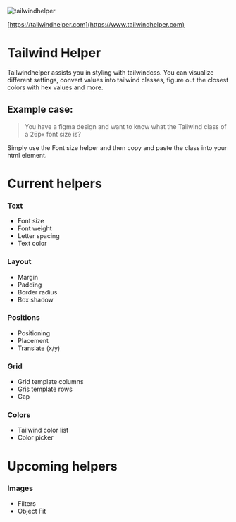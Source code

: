 ![tailwindhelper](https://user-images.githubusercontent.com/95282692/185206088-65cd67c4-d5f9-4f2f-9650-c3475bc8e0ca.jpeg)

[https://tailwindhelper.com](https://www.tailwindhelper.com)

# Tailwind Helper

Tailwindhelper assists you in styling with tailwindcss. You can visualize different settings, convert values into tailwind classes, figure out the closest colors with hex values and more.

## Example case:

> You have a figma design and want to know what the Tailwind class of a 26px font size is?

Simply use the Font size helper and then copy and paste the class into your html element.

# Current helpers

### Text

- Font size
- Font weight
- Letter spacing
- Text color

### Layout

- Margin
- Padding
- Border radius
- Box shadow

### Positions

- Positioning
- Placement
- Translate (x/y)

### Grid

- Grid template columns
- Gris template rows
- Gap

### Colors

- Tailwind color list
- Color picker

# Upcoming helpers

### Images

- Filters
- Object Fit
